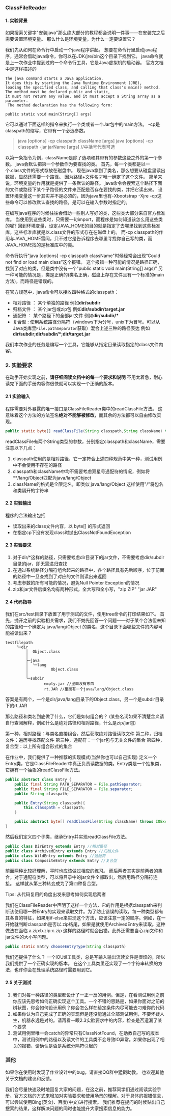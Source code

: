 ### ClassFileReader

#### 1. 实验背景

如果搜索关键字"安装java"那么绝大部分的教程都会说明一件事——在安装完之后需要设置环境变量。
那么什么是环境变量，为什么一定要设置它？

我们先从如何在命令行中启动一个java程序讲起。
想要在命令行里启动java程序，通常会借助java命令，你可以在JDK/jre/bin这个目录下找到它。
java命令就是上一次作业中提到过的一个命令行工具，它是Java虚拟机的启动器。
官方文档中是这样描述的

```
The java command starts a Java application. 
It does this by starting the Java Runtime Environment (JRE), 
loading the specified class, and calling that class's main() method.
The method must be declared public and static, 
it must not return any value, and it must accept a String array as a parameter.
 The method declaration has the following form:

public static void main(String[] args)
```

它可以通过下面这样的指令来执行一个类或者一个Jar包中的main方法。
-cp是classpath的缩写，它带有一个必选参数。 

> java [options] -cp classpath className [args]
> java [options] -cp classpath -jar jarName [args] //中括号代表可选

以第一条指令为例，className是除了选项和其带有的参数这些之外的第一个参数。
java会默认把第一个参数作为要查找的类。
首先，每一个类都是以一个.class文件的形式存放在磁盘中。
现在java拿到了类名，那么想要从磁盘里读出数据，显然还需要一个路径。
因为路径+文件名才唯一确定了这个文件。
简单来说，环境变量的作用就是提供了一条默认的路径。
java命令会搜索这个路径下面的文件或路径下某个子路径的文件来匹配是否存在要找的类，并把它读出来。
设置环境变量这一步其实并不是必须的，因为java里也有-Xbootstrap -Xjre -cp这些命令可以修改默认查找的路径，是可以在输入参数时指定的。

在编写java程序的时候往往会借助一些别人写好的类，这些类大部分来自官方标准库。
当使用到这些类时，只需要一句import，而程序是如何知道该怎么用这些类的呢?
回到环境变量，设定JAVA_HOME的目的就是指定了去哪里找到这些标准库，这些标准库就是以.class文件的形式存在在磁盘上的。
而-cp classpath的作用与JAVA_HOME雷同，只不过它是告诉程序去哪里寻找你自己写的类，而JAVA_HOME找的是标准库中的类。

命令行执行"java [options] -cp classpath className"时候经常会出现“Could not find or load main class”这个报错。
这个报错一种可能的情况是路径正确，找到了对应的类，但是类中没有一个"public static void main(String[] args)"
另一种可能的情况是，类是正确的(类名正确，磁盘上存在文件且有一个标准的main方法)，而路径是错误的。

在官方规范中，java命令可以接收四种格式的classpath：

- 相对路径 ： 某个单独的路径 例如**dir/subdir**
- 归档文件 ： 某个jar包或zip包 例如**dir/subdir/target.jar**
- 通配符   ： 某个路径下的全部jar文件 例如**dir/subdir/\***
- 复合型  : 使用系统路径分隔符（windows下为分号，unix下为冒号。可以从Java类库里`File.pathSeparator`获取）混合上述三种的路径表达 例如**dir/subdir;dir/subdir/*;dir/target.jar**

我们本次作业的任务是编写一个工具，它能够从指定目录读取指定的class文件内容。

### 2. 实验要求

在动手开始实现之前，**请仔细阅读文档中的每一个要求和说明**
不用太着急，耐心读完下面的手册内容你很快就可以实现一个正确的版本。

#### 2.1 实验输入

程序需要对外暴露的唯一接口是ClassFileReader类中的readClassFile方法。
这意味着这个方法的方法签名**绝对不能够被修改**，而其余的方法都可以自由修改实现。

```java
public static byte[] readClassFile(String classpath,String className) throws ClassNotFoundException
```

readClassFile有两个String类型的参数，分别指定classpath和className，需要注意以下几点：

1. classpath使用的是相对路径，它一定符合上述四种规范中某一种，测试用例中不会使用不存在的路径
2. classpath和className中均不需要考虑双星号通配符的情况，例如将\*\*/lang/Object匹配为java/lang/Object
3. className的格式是全限定名，即类似 java/lang/Object 这样使用"/"将包名和类隔开的字符串

#### 2.2 实验输出

程序的合法输出包括

- 读取出来的class文件内容，以 byte[] 的形式返回
- 在指定cp下没有发现class时抛出ClassNotFoundException

#### 2.3 实验要求

1. 对于dir/*这样的路径，只需要考虑dir目录下的jar文件，不需要考虑dir/subdir目录的jar，即无需递归查找
2. 在通过系统路径分隔符组合起来的路径中，各个路径具有先后顺序，位于前面的路径中一旦查找到了对应的文件则读出来返回
3. 考虑参数的所有可能的情况，避免Null Pointer Exception的情况
4. zip和jar文件后缀名均有两种形式，全大写和全小写，"zip ZIP" "jar JAR"

#### 2.4 代码指导

我们在src/test目录下放置了用于测试的文件，使用tree命令的打印结果如下。
首先，抛开之前的实验相关需求，我们不妨先回答一个问题——对于某个合法但未知的路径和一个确定为 java/lang/Object 的类名，这个目录下面哪些文件的内容可能被读出来？

```
testfilepath
     └─dir
         │  Object.class
         │  
         ├─java
         │  └─lang
         │          Object.class
         │          
         └─subdir
                 empty.jar //里面没有东西
                 rt.JAR //里面有一个java/lang/Object.class
```

答案是有两个，一个是dir/java/lang目录下的Object.class，另一个是subdir目录下的rt.JAR

那么路径和类名到底做了什么，它们是如何组合的？
(某些名词如果不清楚含义请自行查阅解释，例如什么是绝对路径和相对路径，什么是zip/jar包)

第一种，相对路径：与类名直接组合，然后获取绝对路径读取文件
第二种，归档文件：遍历寻找匹配文件
第三种，通配符：一个jar包与无关文件的集合
第四种，复合型：以上所有组合形式的集合

在作业中，我们提供了一种推荐的实现模式(当然你也可以自己实现)
定义一个Entry类，它是ClassFileReader中真正负责读数据的类。Entry类是一个抽象类，它拥有一个抽象的readClassFile方法。

```java
public abstract class Entry {
    public final String PATH_SEPARATOR = File.pathSeparator;
    public final String FILE_SEPARATOR = File.separator;
    public String classpath;

    public Entry(String classpath){
        this.classpath = classpath;
    }

    public abstract byte[] readClassFile(String className) throws IOException;
}
```

然后我们定义四个子类，继承Entry并实现readClassFile方法。

```java
public class DirEntry extends Entry //相对路径
public class ArchivedEntry extends Entry //归档文件
public class WildEntry extends Entry //通配符
public class CompositeEntry extends Entry //复合型
```

前面两种比较好理解，平时也应该做过相应的练习。
而后两者其实是前两者的集合，对于通配符类型，可以将目录中的jar文件全部取出，然后用路径分隔符连接。
这样就从第三种转变成为了第四种复合型。

Tips: 从代码复用的角度出发来思考如何实现后两者

我们在ClassFileReader中声明了这样一个方法，它的作用是根据classpath来判断该使用哪一种Entry的实现来读取文件。为了防止错误的读取，每一种类型都有其各自的特征，如果用if-else来实现这个方法，应该注意一定的顺序。例如，在一开始就判断classpath是否以.zip结尾，如果是就使用ArchivedEntry来读取。这种做法在面临 a.zip:b.zip:c.zip 这样的路径时就会出错。此外还需要当心zip文件和jar文件的大小写问题。

```java
public static Entry chooseEntryType(String classpath) 
```

我们还提供了什么？
一个IOUtil工具类，总是写输入输出流读文件是很烦的，所以我们提供了一个正确实现的版本。
在这个工具类里还实现了一个字符串转换的方法，也许你会在处理系统路径时需要用到它。

#### 2.5 关于测试

1. 我们对每一种路径的类型都设计了一正一反的用例。但是，在看测试用例之前你应该先思考如何正确实现这个工具。一个不错的思路是，如果你面对之前的树状图，你会如何设计用例？你会怎么样在给定条件内尽可能去刁难你的代码
2. 如果你认为自己完成了正确的实现但是还没能通过全部测试用例，不要怀疑人生，机器永远是对的。请再看一眼2.3实验要求中的内容，检查是否遗漏了某个要求
3. 测试用例里唯一会catch的异常只有ClassNotFound，在助教自己写的版本中，测试用例中的路径以及读文件的工具类不会导致IO异常。如果你出现了相关的报错，请确认是否是系统分隔符引起的

### 其他

如果你在使用时发现了作业设计中的bug，请直接QQ群中猛戳助教。
也欢迎其他关于文档的建议和反馈。

我们会尽量快速及时地回复大家的问题，在这之前，推荐同学们通过阅读实验手册、官方文档的方式来增加对实验要求和使用场景的理解。对于具体的报错信息，可以尝试使用Bing(英文)、百度(中文)进行搜索。
我们推荐在提问的时候贴出自己搜索的结果，这样解决问题的同时也能提升大家搜索信息的能力。